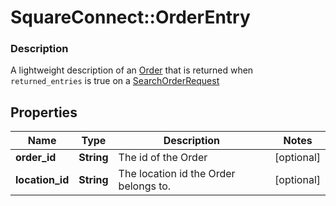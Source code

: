 # SquareConnect::OrderEntry

### Description

A lightweight description of an [Order](#type-order) that is returned when `returned_entries` is true on a [SearchOrderRequest](#type-searchorderrequest)

## Properties
Name | Type | Description | Notes
------------ | ------------- | ------------- | -------------
**order_id** | **String** | The id of the Order | [optional] 
**location_id** | **String** | The location id the Order belongs to. | [optional] 


